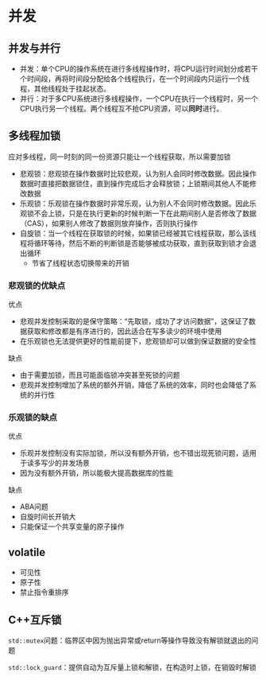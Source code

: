 # 并发

## 并发与并行

- 并发：单个CPU的操作系统在进行多线程操作时，将CPU运行时间划分成若干个时间段，再将时间段分配给各个线程执行，在一个时间段内只运行一个线程，其他线程处于挂起状态。
- 并行：对于多CPU系统进行多线程操作，一个CPU在执行一个线程时，另一个CPU执行另一个线程。两个线程互不抢CPU资源，可以**同时**进行。

## 多线程加锁

应对多线程，同一时刻的同一份资源只能让一个线程获取，所以需要加锁

- 悲观锁：悲观锁在操作数据时比较悲观，认为别人会同时修改数据。因此操作数据时直接把数据锁住，直到操作完成后才会释放锁；上锁期间其他人不能修改数据
- 乐观锁：乐观锁在操作数据时非常乐观，认为别人不会同时修改数据。因此乐观锁不会上锁，只是在执行更新的时候判断一下在此期间别人是否修改了数据（CAS），如果别人修改了数据则放弃操作，否则执行操作
- 自旋锁：当一个线程在获取锁的时候，如果锁已经被其它线程获取，那么该线程将循环等待，然后不断的判断锁是否能够被成功获取，直到获取到锁才会退出循环
  - 节省了线程状态切换带来的开销

### 悲观锁的优缺点

优点

- 悲观并发控制采取的是保守策略：“先取锁，成功了才访问数据”，这保证了数据获取和修改都是有序进行的，因此适合在写多读少的环境中使用
- 在乐观锁也无法提供更好的性能前提下，悲观锁却可以做到保证数据的安全性

缺点

- 由于需要加锁，而且可能面临锁冲突甚至死锁的问题
- 悲观并发控制增加了系统的额外开销，降低了系统的效率，同时也会降低了系统的并行性

### 乐观锁的缺点

优点

- 乐观并发控制没有实际加锁，所以没有额外开销，也不错出现死锁问题，适用于读多写少的并发场景
- 因为没有额外开销，所以能极大提高数据库的性能

缺点

- ABA问题
- 自旋时间长开销大
- 只能保证一个共享变量的原子操作

## volatile

- 可见性
- 原子性
- 禁止指令重排序

## C++互斥锁

`std::mutex`问题：临界区中因为抛出异常或return等操作导致没有解锁就退出的问题

`std::lock_guard`：提供自动为互斥量上锁和解锁，在构造时上锁，在销毁时解锁
